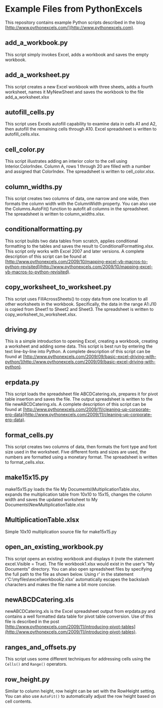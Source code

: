 Example Files from PythonExcels
===============================

This repository contains example Python scripts described in the blog [http://www.pythonexcels.com/](http://www.pythonexcels.com).

add_a_workbook.py
-----------------

This script simply invokes Excel, adds a workbook and saves the empty workbook.

add_a_worksheet.py
------------------

This script creates a new Excel workbook with three sheets, adds a fourth worksheet, names it MyNewSheet and saves the workbook to the file add_a_worksheet.xlsx

autofill_cells.py
-----------------

This script uses Excels autofill capability to examine data in cells A1 and A2, then autofill the remaining cells through A10.  Excel spreadsheet is written to autofill_cells.xlsx.

cell_color.py
-------------

This script illustrates adding an interior color to the cell using Interior.ColorIndex.  Column A, rows 1 through 20 are filled with a number and assigned that ColorIndex.  The spreadsheet is written to cell_color.xlsx.

column_widths.py
----------------

This script creates two columns of data, one narrow and one wide, then formats the column width with the ColumnWidth property.  You can also use the Columns.AutoFit() function to autofit all columns in the spreadsheet.  The spreadsheet is written to column_widths.xlsx.

conditionalformatting.py
------------------------

This script builds two data tables from scratch, applies conditional formatting to the tables and saves the result to ConditionalFormatting.xlsx.  This script only works with Excel 2007 and later versions.  A complete description of this script can be found at  [http://www.pythonexcels.com/2009/10/mapping-excel-vb-macros-to-python-revisited](http://www.pythonexcels.com/2009/10/mapping-excel-vb-macros-to-python-revisited).  

copy_worksheet_to_worksheet.py
------------------------------

This script uses FillAcrossSheets() to copy data from one location to all other worksheets in the workbook.  Specifically, the data in the range A1:J10 is copied from Sheet1 to Sheet2 and Sheet3.  The spreadsheet is written to copy_worksheet_to_worksheet.xlsx.

driving.py
----------

This is a simple introduction to opening Excel, creating a workbook, creating a worksheet and adding some data.  This script is best run by entering the text line-by-line into Python. A complete description of this script can be found at  [http://www.pythonexcels.com/2009/09/basic-excel-driving-with-python/](http://www.pythonexcels.com/2009/09/basic-excel-driving-with-python).  

erpdata.py
---------------

This script loads the spreadsheet file ABCDCatering.xls, prepares it for pivot table insertion and saves the file.  The output spreadsheet is written to the file newABCDCatering.xls.  A complete description of this script can be found at  [http://www.pythonexcels.com/2009/11/cleaning-up-corporate-erp-data](http://www.pythonexcels.com/2009/11/cleaning-up-corporate-erp-data).  

format_cells.py
---------------

This script creates two columns of data, then formats the font type and font size used in the worksheet.  Five different fonts and sizes are used, the numbers are formatted using a monetary format.  The spreadsheet is written to format_cells.xlsx.

make15x15.py
------------

make15x15.py loads the file My Documents\MultiplicationTable.xlsx, expands the multiplication table from 10x10 to 15x15, changes the column width and saves the updated worksheet to My Documents\NewMultiplicationTable.xlsx

MultiplicationTable.xlsx
------------------------

Simple 10x10 multiplication source file for make15x15.py

open_an_existing_workbook.py
----------------------------

This script opens an existing workbook and displays it (note the statement excel.Visible = True).  The file workbook1.xlsx would exist in the user's "My Documents" directory.  You can also open spreadsheet files by specifying the full path to the file as shown below.  Using r' in the statement r'C:\myfiles\excel\workbook2.xlsx' automatically escapes the backslash characters and makes the file name a bit more concise. 

newABCDCatering.xls
------------------
newABCDCatering.xls is the Excel spreadsheet output from erpdata.py and contains a well formatted data table for pivot table conversion.  Use of this file is described in the post [http://www.pythonexcels.com/2009/11/introducing-pivot-tables](http://www.pythonexcels.com/2009/11/introducing-pivot-tables).  


ranges_and_offsets.py
---------------------

This script uses some different techniques for addressing cells using the <code>Cells()</code> and <code>Range()</code> operators. 

row_height.py
-------------

Similar to column height, row height can be set with the RowHeight setting.  You can also use <code>AutoFit()</code> to automatically adjust the row height based on cell contents.  

[pythonexcels]: http://www.pythonexcels.com
[python-excel]: http://www.python-excel.org

